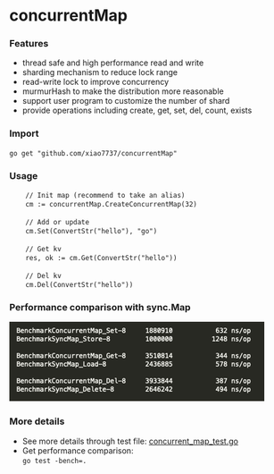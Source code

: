 # concurrentMap

### Features
 - thread safe and high performance read and write
 - sharding mechanism to reduce lock range
 - read-write lock to improve concurrency
 - murmurHash to make the distribution more reasonable
 - support user program to customize the number of shard
 - provide operations including create, get, set, del, count, exists 
 
### Import
```
go get "github.com/xiao7737/concurrentMap"
```
### Usage
```
    // Init map (recommend to take an alias)
    cm := concurrentMap.CreateConcurrentMap(32)

    // Add or update
    cm.Set(ConvertStr("hello"), "go")

    // Get kv
    res, ok := cm.Get(ConvertStr("hello"))   

    // Del kv
    cm.Del(ConvertStr("hello"))
```


### Performance comparison with sync.Map
![image](https://github.com/xiao7737/concurrentMap/blob/master/bench.png)

### More details
 -  See more details through test file: [concurrent_map_test.go](https://github.com/xiao7737/concurrentMap/blob/master/concurrent_map_test.go)   
 -  Get performance comparison:   
 ```go test -bench=.```
